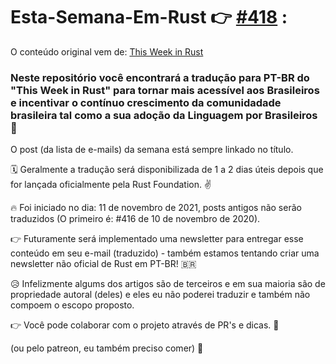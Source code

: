 # Esta-Semana-Em-Rust 👉 [#418](https://github.com/luisvonmuller/Esta-Semana-Em-Rust/blob/main/%23419.md) :
O conteúdo original vem de: [This Week in Rust](https://this-week-in-rust.org/)

### Neste repositório você encontrará a tradução para PT-BR do "This Week in Rust" para tornar mais acessível aos Brasileiros e incentivar o contínuo crescimento da comunidadade brasileira tal como a sua adoção da Linguagem por Brasileiros 🦀

O post (da lista de e-mails) da semana está sempre linkado no título. 

🗓 Geralmente a tradução será disponibilizada de 1 a 2 dias úteis depois que for lançada oficialmente pela Rust Foundation. ✌️

🔥 Foi iniciado no dia: 11 de novembro de 2021, posts antigos não serão traduzidos (O primeiro é: #416 de 10 de novembro de 2020).

👉 Futuramente será implementado uma newsletter para entregar esse conteúdo em seu e-mail (traduzido) - também estamos tentando criar uma newsletter não oficial de Rust em PT-BR! 🇧🇷

😥 Infelizmente algums dos artigos são de terceiros e em sua maioria são de propriedade autoral (deles) e eles eu não poderei traduzir e também não compoem o escopo proposto.

👉 Você pode colaborar com o projeto através de PR's e dicas. 🥰

(ou pelo patreon, eu também preciso comer) 👀

